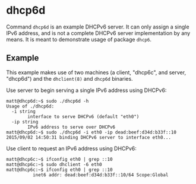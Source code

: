 dhcp6d
======

Command `dhcp6d` is an example DHCPv6 server.  It can only assign a
single IPv6 address, and is not a complete DHCPv6 server implementation
by any means.  It is meant to demonstrate usage of package `dhcp6`.

Example
-------

This example makes use of two machines (a client, "dhcp6c", and server,
"dhcp6d") and the `dhclient(8)` and `dhcp6d` binaries.

Use server to begin serving a single IPv6 address using DHCPv6:

```
matt@dhcp6d:~$ sudo ./dhcp6d -h
Usage of ./dhcp6d:
  -i string
        interface to serve DHCPv6 (default "eth0")
  -ip string
        IPv6 address to serve over DHCPv6
matt@dhcp6d:~$ sudo ./dhcp6d -i eth0 -ip dead:beef:d34d:b33f::10
2015/09/02 14:50:31 binding DHCPv6 server to interface eth0...
```

Use client to request an IPv6 address using DHCPv6:

```
matt@dhcp6c:~$ ifconfig eth0 | grep ::10
matt@dhcp6c:~$ sudo dhclient -6 eth0
matt@dhcp6c:~$ ifconfig eth0 | grep ::10
          inet6 addr: dead:beef:d34d:b33f::10/64 Scope:Global
```
